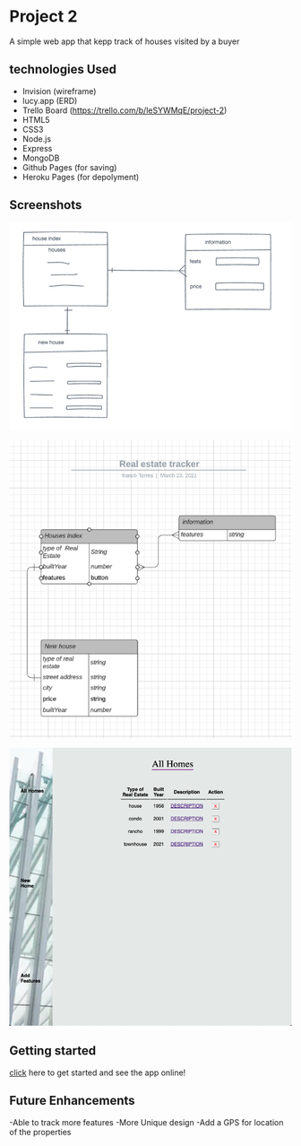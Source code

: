 # Project 2

A simple web app that kepp track of houses visited by a buyer

## technologies Used
- Invision (wireframe)
- lucy.app (ERD)
- Trello Board (https://trello.com/b/leSYWMqE/project-2)
- HTML5
- CSS3
- Node.js
- Express
- MongoDB 
- Github Pages (for saving)
- Heroku Pages (for depolyment)


## Screenshots

![wireframe](./public/imgs/wireframe.png)

![ERD](./public/imgs/erd.png)

![final Result](./public/imgs/final-touch.png)

## Getting started
[click](https://homes-tracker.herokuapp.com/homes) here to get started and see the app online! 

## Future Enhancements
-Able to track more features
-More Unique design
-Add a GPS for location of the properties
